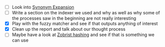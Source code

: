 - [ ] Look into [Synonym Expansion](http://en.wikipedia.org/wiki/Synonym)
- [ ] Write a section on the indexer we used and why as well as why some of the processes saw in the beginning are not really interesting
- [x] Play with the fuzzy matcher and see if that outputs anything of interest
- [x] Clean up the report and talk about our thought process 
- [ ] Maybe have a look at [Zobrist hashing](https://en.wikipedia.org/wiki/Zobrist_hashing) and see if that is something we can use